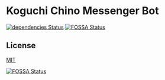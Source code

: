 # Koguchi Chino Messenger Bot

[![dependencies Status](https://david-dm.org/edisonlee55/Koguchi-Chino-Messenger-Bot/status.svg)](https://david-dm.org/edisonlee55/Koguchi-Chino-Messenger-Bot)
[![FOSSA Status](https://app.fossa.io/api/projects/git%2Bgithub.com%2Fedisonlee55%2FKoguchi-Chino-Messenger-Bot.svg?type=shield)](https://app.fossa.io/projects/git%2Bgithub.com%2Fedisonlee55%2FKoguchi-Chino-Messenger-Bot?ref=badge_shield)

## License

[MIT](LICENSE.md)

[![FOSSA Status](https://app.fossa.io/api/projects/git%2Bgithub.com%2Fedisonlee55%2FKoguchi-Chino-Messenger-Bot.svg?type=large)](https://app.fossa.io/projects/git%2Bgithub.com%2Fedisonlee55%2FKoguchi-Chino-Messenger-Bot?ref=badge_large)
